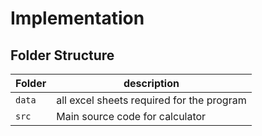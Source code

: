 # Implementation

## Folder Structure
Folder        | description
--------------| ----------------------------------------------
`data`        | all excel sheets required for the program
`src`         | Main source code for calculator

